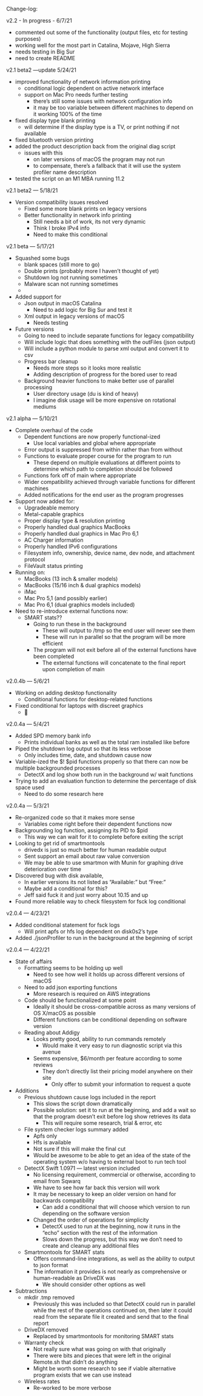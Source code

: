Change-log:


v2.2 - In progress - 6/7/21
- commented out some of the functionality (output files, etc for testing purposes)
- working well for the most part in Catalina, Mojave, High Sierra
- needs testing in Big Sur
- need to create README



v2.1 beta2 —update 5/24/21
- improved functionality of network information printing
    - conditional logic dependent on active network interface
    - support on Mac Pro needs further testing
        - there’s still some issues with network configuration info
        - it may be too variable between different machines to depend on it working 100% of the time
- fixed display type blank printing
    - will determine if the display type is a TV, or print nothing if not available
- fixed bluetooth version printing
- added the product description back from the original diag script
    - issues with this
        - on later versions of macOS the program may not run
        - to compensate, there’s a fallback that it will use the system profiler name description
- tested the script on an M1 MBA running 11.2


v2.1 beta2 — 5/18/21
- Version compatibility issues resolved
    - Fixed some more blank prints on legacy versions
    - Better functionality in network info printing
        - Still needs a bit of work, its not very dynamic
        - Think I broke IPv4 info
        - Need to make this conditional



v2.1 beta — 5/17/21
- Squashed some bugs
    - blank spaces (still more to go)
    - Double prints (probably more I haven’t thought of yet)
    - Shutdown log not running sometimes
    - Malware scan not running sometimes
    - 
- Added support for
    - Json output in macOS Catalina
        - Need to add logic for Big Sur and test it
    - Xml output in legacy versions of macOS
        - Needs testing
- Future versions
    - Going to need to include separate functions for legacy compatibility 
    - Will include logic that does something with the outFiles (json output)
    - Will include a python module to parse xml output and convert it to csv
    - Progress bar cleanup
        - Needs more steps so it looks more realistic
        - Adding description of progress for the bored user to read
    - Background heavier functions to make better use of parallel processing
        - User directory usage (du is kind of heavy)
        - I imagine disk usage will be more expensive on rotational mediums



v2.1 alpha — 5/10/21
- Complete overhaul of the code
    - Dependent functions are now properly functional-ized
        - Use local variables and global where appropriate
    - Error output is suppressed from within rather than from without
    - Functions to evaluate proper course for the program to run
        - These depend on multiple evaluations at different points to determine which path to completion should be followed
    - Functions fork off of main where appropriate
    - Wider compatibility achieved through variable functions for different machines
    - Added notifications for the end user as the program progresses
- Support now added for:
    - Upgradeable memory
    - Metal-capable graphics
    - Proper display type & resolution printing
    - Properly handled dual graphics MacBooks
    - Properly handled dual graphics in Mac Pro 6,1
    - AC Charger information
    - Properly handled IPv6 configurations
    - Filesystem info, ownership, device name, dev node, and attachment protocol
    - FileVault status printing
- Running on:
    - MacBooks (13 inch & smaller models)
    - MacBooks (15/16 inch & dual graphics models)
    - iMac
    - Mac Pro 5,1 (and possibly earlier)
    - Mac Pro 6,1 (dual graphics models included)
- Need to re-introduce external functions now:
    - SMART stats??
        - Going to run these in the background
            - These will output to /tmp so the end user will never see them
            - These will run in parallel so that the program will be more efficient
        - The program will not exit before all of the external functions have been completed
            - The external functions will concatenate to the final report upon completion of main


v2.0.4b — 5/6/21
- Working on adding desktop functionality
    - Conditional functions for desktop-related functions
- Fixed conditional for laptops with discreet graphics
    - 



v2.0.4a — 5/4/21
- Added SPD memory bank info
    - Prints individual banks as well as the total ram installed like before
- Piped the shutdown log output so that its less verbose
    - Only includes time, date, and shutdown cause now
- Variable-ized the $! $pid functions properly so that there can now be multiple backgrounded processes
    - DetectX and log show both run in the background w/ wait functions
- Trying to add an evaluation function to determine the percentage of disk space used
    - Need to do some research here



v2.0.4a — 5/3/21
- Re-organized code so that it makes more sense
    - Variables come right before their dependent functions now
- Backgrounding log function, assigning its PID to $pid
    - This way we can wait for it to complete before exiting the script
- Looking to get rid of smartmontools
    - drivedx is just so much better for human readable output
    - Sent support an email about raw value conversion
    - We may be able to use smartmon with Munin for graphing drive deterioration over time
- Discovered bug with disk available,
    - In earlier versions its not listed as “Available:” but “Free:”
    - Maybe add a conditional for this?
    - Jeff said fuck it and just worry about 10.15 and up
- Found more reliable way to check filesystem for fsck log conditional



v2.0.4 — 4/23/21
- Added conditional statement for fsck logs
    - Will print apfs or hfs log dependent on disk0s2’s type
- Added ./jsonProfiler to run in the background at the beginning of script



v2.0.4 — 4/22/21
- State of affairs
    - Formatting seems to be holding up well 
        - Need to see how well it holds up across different versions of macOS
    - Need to add json exporting functions
        - More research is required on AWS integrations
    - Code should be functionalized at some point
        - Ideally it should be cross-compatible across as many versions of OS X/macOS as possible
        - Different functions can be conditional depending on software version
    - Reading about Addigy
        - Looks pretty good, ability to run commands remotely
            - Would make it very easy to run diagnostic script via this avenue
        - Seems expensive, $6/month per feature according to some reviews
            - They don’t directly list their pricing model anywhere on their site
                - Only offer to submit your information to request a quote
- Additions
    - Previous shutdown cause logs included in the report
        - This slows the script down dramatically
        - Possible solution: set it to run at the beginning, and add a wait so that the program doesn’t exit before log show retrieves its data
            - This will require some research, trial & error, etc
    - File system checker logs summary added
        - Apfs only
        - Hfs is available
        - Not sure if this will make the final cut
        - Would be awesome to be able to get an idea of the state of the operating system w/o having to external boot to run tech tool
    - DetectX Swift 1.0971 — latest version included
        - No licensing requirement, commercial or otherwise, according to email from Sqwarq
        - We have to see how far back this version will work
        - It may be necessary to keep an older version on hand for backwards compatibility
            - Can add a conditional that will choose which version to run depending on the software version
        - Changed the order of operations for simplicity
            - DetectX used to run at the beginning, now it runs in the “echo” section with the rest of the information
            - Slows down the progress, but this way we don’t need to create and cleanup any additional files
    - Smartmontools for SMART stats
        - Offers command-line integrations, as well as the ability to output to json format
        - The information it provides is not nearly as comprehensive or human-readable as DriveDX was
            - We should consider other options as well
- Subtractions
    - mkdir .tmp removed
        - Previously this was included so that DetectX could run in parallel while the rest of the operations continued on, then later it could read from the separate file it created and send that to the final report
    - DriveDX removed
        - Replaced by smartmontools for monitoring SMART stats
    - Warranty check
        - Not really sure what was going on with that originally
        - There were bits and pieces that were left in the original Remote.sh that didn’t do anything
        - Might be worth some research to see if viable alternative program exists that we can use instead
    - Wireless rates
        - Re-worked to be more verbose
